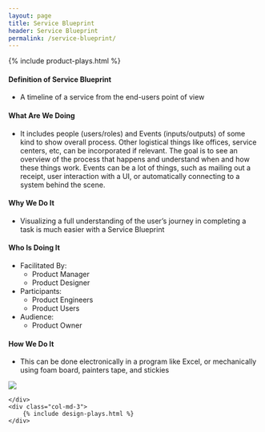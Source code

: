 ```yaml
---
layout: page
title: Service Blueprint
header: Service Blueprint
permalink: /service-blueprint/
---
```

<div class="row">
    <div class="col-md-3">
        {% include product-plays.html %}
    </div>
    <div class="col-md-6">
    <h4 class="Definition" id="Definition">
            Definition of Service Blueprint
        </h4>
        <ul>
            <li>
                A timeline of a service from the end-users point of view
            </li>
        </ul>
        <h4 class="What" id="What">
            What Are We Doing
        </h4>
            <ul>
                <li>It includes people (users/roles) and Events (inputs/outputs) of some kind to show overall process. Other logistical things like offices, service centers, etc, can be incorporated if relevant. The goal is to see an overview of the process that happens and understand when and how these things work. Events can be a lot of things, such as mailing out a receipt, user interaction with a UI, or automatically connecting to a system behind the scene.</li>
            </ul>
        <h4 class="Why" id="Why">
            Why We Do It
        </h4>
            <ul>
                <li>Visualizing a full understanding of the user’s journey in completing a task is much easier with a Service Blueprint</li>
            </ul>
        <h4 class="Who" id="Who">
            Who Is Doing It
        </h4>
        <ul>
            <li>Facilitated By:
                <ul>
                    <li>Product Manager</li>
                    <li>Product Designer</li>
                </ul>
            </li>
            <li>Participants:
                <ul>
                    <li>Product Engineers</li>
                    <li>Product Users</li>
                </ul>
            </li>
            <li>Audience:
                <ul>
                    <li>Product Owner</li>
                </ul>
            </li>
        </ul>
<h4 class="How" id="How">
    How We Do It
</h4>
<ul>
    <li>This can be done electronically in a program like Excel, or mechanically using foam board, painters tape, and stickies</li>
</ul>

<img src="../images/serviceblueprint.png"/>

    </div>
    <div class="col-md-3">
        {% include design-plays.html %}
    </div>
</div>
